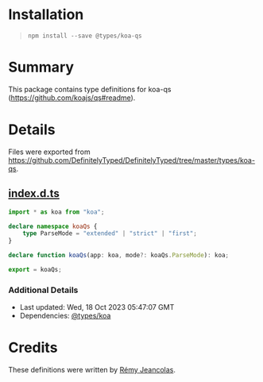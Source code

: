 # Installation
> `npm install --save @types/koa-qs`

# Summary
This package contains type definitions for koa-qs (https://github.com/koajs/qs#readme).

# Details
Files were exported from https://github.com/DefinitelyTyped/DefinitelyTyped/tree/master/types/koa-qs.
## [index.d.ts](https://github.com/DefinitelyTyped/DefinitelyTyped/tree/master/types/koa-qs/index.d.ts)
````ts
import * as koa from "koa";

declare namespace koaQs {
    type ParseMode = "extended" | "strict" | "first";
}

declare function koaQs(app: koa, mode?: koaQs.ParseMode): koa;

export = koaQs;

````

### Additional Details
 * Last updated: Wed, 18 Oct 2023 05:47:07 GMT
 * Dependencies: [@types/koa](https://npmjs.com/package/@types/koa)

# Credits
These definitions were written by [Rémy Jeancolas](https://github.com/RemyJeancolas).
